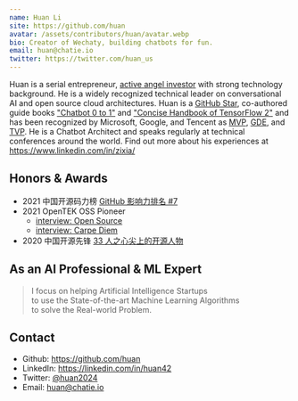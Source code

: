 ```yaml
---
name: Huan Li
site: https://github.com/huan
avatar: /assets/contributors/huan/avatar.webp
bio: Creator of Wechaty, building chatbots for fun.
email: huan@chatie.io
twitter: https://twitter.com/huan_us
---
```


Huan is a serial entrepreneur, [active angel investor](http://pre-angel.com/peoples/zhuohuan-li/) with strong technology background. He is a widely recognized technical leader on conversational AI and open source cloud architectures. Huan is a [GitHub Star](https://stars.github.com/profiles/huan/), co-authored guide books ["Chatbot 0 to 1"](https://item.jd.com/12630213.html) and ["Concise Handbook of TensorFlow 2"](https://item.jd.com/12980534.html) and has been recognized by Microsoft, Google, and Tencent as [MVP](https://mvp.microsoft.com/en-us/PublicProfile/5003061), [GDE](https://developers.google.com/community/experts/directory/profile/profile-huan-li), and [TVP](https://cloud.tencent.com/tvp/138). He is a Chatbot Architect and speaks regularly at technical conferences around the world. Find out more about his experiences at <https://www.linkedin.com/in/zixia/>

## Honors & Awards

- 2021 中国开源码力榜 [GitHub 影响力排名 #7](https://opensource.win/huan/)
- 2021 OpenTEK OSS Pioneer
  - [interview: Open Source](https://youtu.be/v0FjLrZ0zfw)
  - [interview: Carpe Diem](https://youtu.be/k86BSka3Jws)
- 2020 中国开源先锋 [33 人之心尖上的开源人物](https://segmentfault.com/a/1190000038597979)

## As an AI Professional & ML Expert

> I focus on helping Artificial Intelligence Startups  
> to use the State-of-the-art Machine Learning Algorithms  
> to solve the Real-world Problem.  

## Contact

- Github: <https://github.com/huan>
- LinkedIn: <https://linkedin.com/in/huan42>
- Twitter: [@huan2024](https://twitter.com/huan2024)
- Email: <huan@chatie.io>
